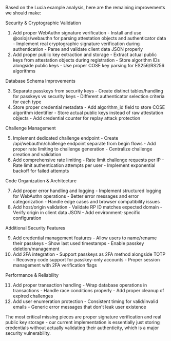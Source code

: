 Based on the Lucia example analysis, here are the remaining improvements we should make:

  Security & Cryptographic Validation

  1. Add proper WebAuthn signature verification
    - Install and use @oslojs/webauthn for parsing attestation objects and authenticator data
    - Implement real cryptographic signature verification during authentication
    - Parse and validate client data JSON properly
  2. Add proper public key extraction and storage
    - Extract actual public keys from attestation objects during registration
    - Store algorithm IDs alongside public keys
    - Use proper COSE key parsing for ES256/RS256 algorithms

  Database Schema Improvements

  3. Separate passkeys from security keys
    - Create distinct tables/handling for passkeys vs security keys
    - Different authenticator selection criteria for each type
  4. Store proper credential metadata
    - Add algorithm_id field to store COSE algorithm identifier
    - Store actual public keys instead of raw attestation objects
    - Add credential counter for replay attack protection

  Challenge Management

  5. Implement dedicated challenge endpoint
    - Create /api/webauthn/challenge endpoint separate from begin flows
    - Add proper rate limiting to challenge generation
    - Centralize challenge creation and validation
  6. Add comprehensive rate limiting
    - Rate limit challenge requests per IP
    - Rate limit authentication attempts per user
    - Implement exponential backoff for failed attempts

  Code Organization & Architecture

  7. Add proper error handling and logging
    - Implement structured logging for WebAuthn operations
    - Better error messages and error categorization
    - Handle edge cases and browser compatibility issues
  8. Add host/origin validation
    - Validate RP ID matches expected domain
    - Verify origin in client data JSON
    - Add environment-specific configuration

  Additional Security Features

  9. Add credential management features
    - Allow users to name/rename their passkeys
    - Show last used timestamps
    - Enable passkey deletion/management
  10. Add 2FA integration
    - Support passkeys as 2FA method alongside TOTP
    - Recovery code support for passkey-only accounts
    - Proper session management with 2FA verification flags

  Performance & Reliability

  11. Add proper transaction handling
    - Wrap database operations in transactions
    - Handle race conditions properly
    - Add proper cleanup of expired challenges
  12. Add user enumeration protection
    - Consistent timing for valid/invalid emails
    - Generic error messages that don't leak user existence

  The most critical missing pieces are proper signature verification and real public key storage - our current
  implementation is essentially just storing credentials without actually validating their authenticity, which
  is a major security vulnerability.